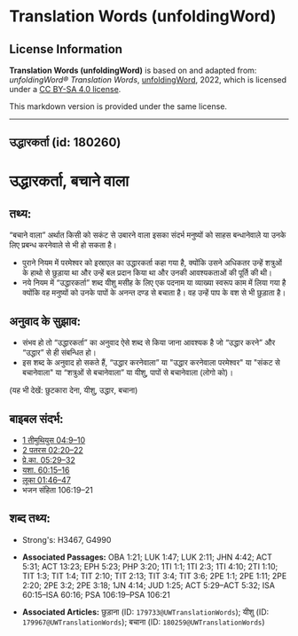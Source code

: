 # Translation Words (unfoldingWord)

## License Information

**Translation Words (unfoldingWord)** is based on and adapted from: _unfoldingWord® Translation Words_, [unfoldingWord](https://unfoldingword.org/utw), 2022, which is licensed under a [CC BY-SA 4.0 license](https://creativecommons.org/licenses/by-sa/4.0/legalcode.en).

This markdown version is provided under the same license.



--------------------------------

## उद्धारकर्ता (id: 180260)

उद्धारकर्ता, बचाने वाला
=======================

तथ्य:
-----

“बचाने वाला” अर्थात किसी को सकंट से उबारने वाला इसका संदर्भ मनुष्यों को साहस बन्धानेवाले या उनके लिए प्रबन्ध करनेवाले से भी हो सकता है।

* पुराने नियम में परमेश्वर को इस्राएल का उद्धारकर्ता कहा गया है, क्योंकि उसने अधिकतर उन्हें शत्रुओं के हाथो से छुड़ाया था और उन्हें बल प्रदान किया था और उनकी आवश्यकताओं की पूर्ति की थी।
* नये नियम में “उद्धारकर्ता” शब्द यीशु मसीह के लिए एक पदनाम या व्याख्या स्वरूप काम में लिया गया है क्योंकि वह मनुष्यों को उनके पापों के अनन्त दण्ड से बचाता है। वह उन्हें पाप के वश से भी छुड़ाता है।

अनुवाद के सुझाव:
----------------

* संभव हो तो “उद्धारकर्ता” का अनुवाद ऐसे शब्द से किया जाना आवश्यक है जो “उद्धार करने” और “उद्धार” से ही संबन्धित हो।
* इस शब्द के अनुवाद हो सकते हैं, “उद्धार करनेवाला” या "उद्धार करनेवाला परमेश्वर" या "संकट से बचानेवाला" या “शत्रुओं से बचानेवाला” या यीशु, पापों से बचानेवाला (लोगो को)।

(यह भी देखें: छुटकारा देना, यीशु, उद्धार, बचाना)

बाइबल संदर्भ:
-------------

* [1 तीमुथियुस 04:9–10](https://ref.ly/1Tim0:0)
* [2 पतरस 02:20–22](https://ref.ly/2Pet0:0)
* [प्रे.का. 05:29–32](https://ref.ly/Acts5:29-Acts5:32)
* [यशा. 60:15–16](https://ref.ly/Isa60:15-Isa60:16)
* [लूका 01:46–47](https://ref.ly/Luke1:46-Luke1:47)
* भजन संहिता 106:19–21

शब्द तथ्य:
----------

* Strong's: H3467, G4990

* **Associated Passages:** OBA 1:21; LUK 1:47; LUK 2:11; JHN 4:42; ACT 5:31; ACT 13:23; EPH 5:23; PHP 3:20; 1TI 1:1; 1TI 2:3; 1TI 4:10; 2TI 1:10; TIT 1:3; TIT 1:4; TIT 2:10; TIT 2:13; TIT 3:4; TIT 3:6; 2PE 1:1; 2PE 1:11; 2PE 2:20; 2PE 3:2; 2PE 3:18; 1JN 4:14; JUD 1:25; ACT 5:29–ACT 5:32; ISA 60:15–ISA 60:16; PSA 106:19–PSA 106:21
* **Associated Articles:** छुड़ाना (ID: `179733@UWTranslationWords`); यीशु (ID: `179967@UWTranslationWords`); बचाना (ID: `180259@UWTranslationWords`)

